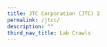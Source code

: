 ```yaml
---
title: JTC Corporation (JTC) 2
permalink: /jtcc/
description: ""
third_nav_title: Lab Crawls
---
```

